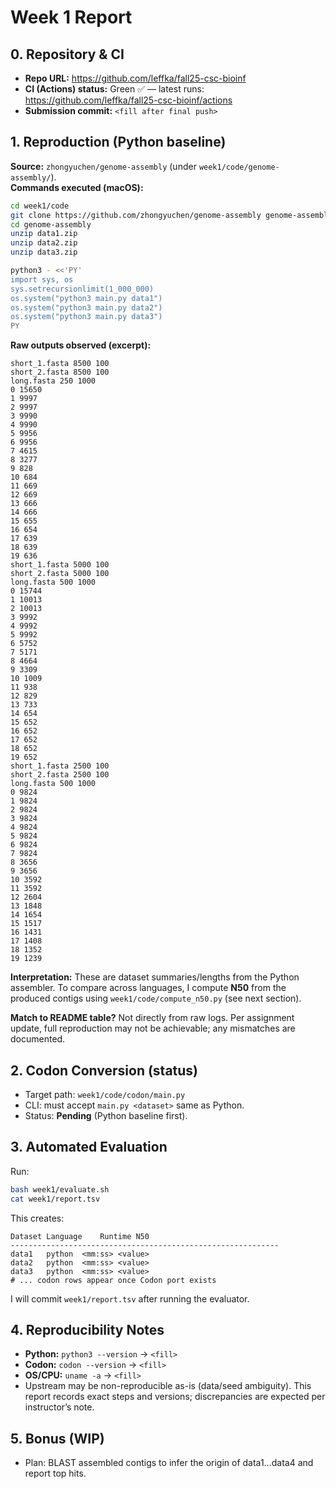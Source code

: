 # Week 1 Report

## 0. Repository & CI
- **Repo URL:** https://github.com/leffka/fall25-csc-bioinf
- **CI (Actions) status:** Green ✅ — latest runs: https://github.com/leffka/fall25-csc-bioinf/actions
- **Submission commit:** `<fill after final push>`

## 1. Reproduction (Python baseline)
**Source:** `zhongyuchen/genome-assembly` (under `week1/code/genome-assembly/`).  
**Commands executed (macOS):**
```bash
cd week1/code
git clone https://github.com/zhongyuchen/genome-assembly genome-assembly
cd genome-assembly
unzip data1.zip
unzip data2.zip
unzip data3.zip

python3 - <<'PY'
import sys, os
sys.setrecursionlimit(1_000_000)
os.system("python3 main.py data1")
os.system("python3 main.py data2")
os.system("python3 main.py data3")
PY
```
**Raw outputs observed (excerpt):**
```
short_1.fasta 8500 100
short_2.fasta 8500 100
long.fasta 250 1000
0 15650
1 9997
2 9997
3 9990
4 9990
5 9956
6 9956
7 4615
8 3277
9 828
10 684
11 669
12 669
13 666
14 666
15 655
16 654
17 639
18 639
19 636
short_1.fasta 5000 100
short_2.fasta 5000 100
long.fasta 500 1000
0 15744
1 10013
2 10013
3 9992
4 9992
5 9992
6 5752
7 5171
8 4664
9 3309
10 1009
11 938
12 829
13 733
14 654
15 652
16 652
17 652
18 652
19 652
short_1.fasta 2500 100
short_2.fasta 2500 100
long.fasta 500 1000
0 9824
1 9824
2 9824
3 9824
4 9824
5 9824
6 9824
7 9824
8 3656
9 3656
10 3592
11 3592
12 2604
13 1848
14 1654
15 1517
16 1431
17 1408
18 1352
19 1239
```
**Interpretation:** These are dataset summaries/lengths from the Python assembler. To compare across languages, I compute **N50** from the produced contigs using `week1/code/compute_n50.py` (see next section).

**Match to README table?** Not directly from raw logs. Per assignment update, full reproduction may not be achievable; any mismatches are documented.

## 2. Codon Conversion (status)
- Target path: `week1/code/codon/main.py`
- CLI: must accept `main.py <dataset>` same as Python.
- Status: **Pending** (Python baseline first).

## 3. Automated Evaluation
Run:
```bash
bash week1/evaluate.sh
cat week1/report.tsv
```
This creates:
```
Dataset	Language	Runtime	N50
------------------------------------------------------------
data1	python	<mm:ss>	<value>
data2	python	<mm:ss>	<value>
data3	python	<mm:ss>	<value>
# ... codon rows appear once Codon port exists
```
I will commit `week1/report.tsv` after running the evaluator.

## 4. Reproducibility Notes
- **Python:** `python3 --version` → `<fill>`
- **Codon:** `codon --version` → `<fill>`
- **OS/CPU:** `uname -a` → `<fill>`
- Upstream may be non-reproducible as-is (data/seed ambiguity). This report records exact steps and versions; discrepancies are expected per instructor’s note.

## 5. Bonus (WIP)
- Plan: BLAST assembled contigs to infer the origin of data1…data4 and report top hits.